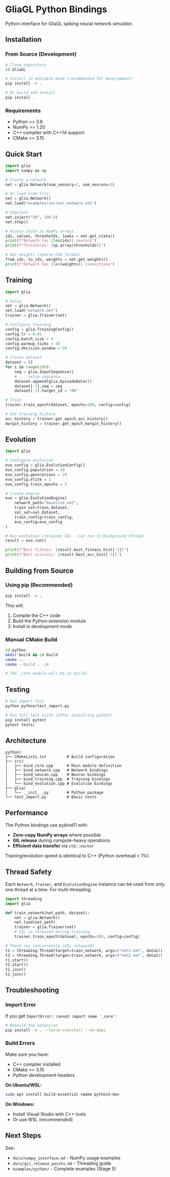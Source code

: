 # GliaGL Python Bindings

Python interface for GliaGL spiking neural network simulator.

## Installation

### From Source (Development)

```bash
# Clone repository
cd GliaGL

# Install in editable mode (recommended for development)
pip install -e .

# Or build and install
pip install .
```

### Requirements

- Python >= 3.8
- NumPy >= 1.20
- C++ compiler with C++14 support
- CMake >= 3.15

## Quick Start

```python
import glia
import numpy as np

# Create a network
net = glia.Network(num_sensory=2, num_neurons=5)

# Or load from file
net = glia.Network()
net.load("examples/xor/xor_network.net")

# Simulate
net.inject("S0", 100.0)
net.step()

# Access state as NumPy arrays
ids, values, thresholds, leaks = net.get_state()
print(f"Network has {len(ids)} neurons")
print(f"Thresholds: {np.array(thresholds)}")

# Get weights (sparse COO format)
from_ids, to_ids, weights = net.get_weights()
print(f"Network has {len(weights)} connections")
```

## Training

```python
import glia

# Setup
net = glia.Network()
net.load("network.net")
trainer = glia.Trainer(net)

# Configure training
config = glia.TrainingConfig()
config.lr = 0.01
config.batch_size = 4
config.warmup_ticks = 50
config.decision_window = 50

# Create dataset
dataset = []
for i in range(100):
    seq = glia.InputSequence()
    # ... setup sequence ...
    dataset.append(glia.EpisodeData())
    dataset[-1].seq = seq
    dataset[-1].target_id = "O0"

# Train
trainer.train_epoch(dataset, epochs=100, config=config)

# Get training history
acc_history = trainer.get_epoch_acc_history()
margin_history = trainer.get_epoch_margin_history()
```

## Evolution

```python
import glia

# Configure evolution
evo_config = glia.EvolutionConfig()
evo_config.population = 10
evo_config.generations = 20
evo_config.elite = 2
evo_config.train_epochs = 5

# Create engine
evo = glia.EvolutionEngine(
    network_path="baseline.net",
    train_set=train_dataset,
    val_set=val_dataset,
    train_config=train_config,
    evo_config=evo_config
)

# Run evolution (releases GIL - can run in background thread)
result = evo.run()

print(f"Best fitness: {result.best_fitness_hist[-1]}")
print(f"Best accuracy: {result.best_acc_hist[-1]}")
```

## Building from Source

### Using pip (Recommended)

```bash
pip install -e .
```

This will:
1. Compile the C++ code
2. Build the Python extension module
3. Install in development mode

### Manual CMake Build

```bash
cd python
mkdir build && cd build
cmake ..
cmake --build . -j4

# The _core module will be in build/
```

## Testing

```bash
# Run import test
python python/test_import.py

# Run full test suite (after installing pytest)
pip install pytest
pytest tests/
```

## Architecture

```
python/
├── CMakeLists.txt         # Build configuration
├── src/
│   ├── bind_core.cpp      # Main module definition
│   ├── bind_network.cpp   # Network bindings
│   ├── bind_neuron.cpp    # Neuron bindings
│   ├── bind_training.cpp  # Training bindings
│   └── bind_evolution.cpp # Evolution bindings
├── glia/
│   └── __init__.py        # Python package
└── test_import.py         # Basic tests
```

## Performance

The Python bindings use pybind11 with:
- **Zero-copy NumPy arrays** where possible
- **GIL release** during compute-heavy operations
- **Efficient data transfer** via `std::vector`

Training/evolution speed is identical to C++ (Python overhead < 1%).

## Thread Safety

Each `Network`, `Trainer`, and `EvolutionEngine` instance can be used from only one thread at a time. For multi-threading:

```python
import threading
import glia

def train_network(net_path, dataset):
    net = glia.Network()
    net.load(net_path)
    trainer = glia.Trainer(net)
    # GIL is released during training
    trainer.train_epoch(dataset, epochs=100, config=config)

# These run concurrently (GIL released)
t1 = threading.Thread(target=train_network, args=("net1.net", data1))
t2 = threading.Thread(target=train_network, args=("net2.net", data2))
t1.start()
t2.start()
t1.join()
t2.join()
```

## Troubleshooting

### Import Error

If you get `ImportError: cannot import name '_core'`:

```bash
# Rebuild the extension
pip install -e . --force-reinstall --no-deps
```

### Build Errors

Make sure you have:
- C++ compiler installed
- CMake >= 3.15
- Python development headers

**On Ubuntu/WSL:**
```bash
sudo apt install build-essential cmake python3-dev
```

**On Windows:**
- Install Visual Studio with C++ tools
- Or use WSL (recommended)

## Next Steps

See:
- `docs/numpy_interface.md` - NumPy usage examples
- `docs/gil_release_points.md` - Threading guide
- `examples/python/` - Complete examples (Stage 5)
